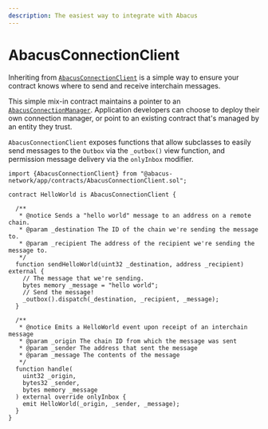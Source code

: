 ```yaml
---
description: The easiest way to integrate with Abacus
---
```


# AbacusConnectionClient

Inheriting from [`AbacusConnectionClient`](https://github.com/abacus-network/abacus-monorepo/blob/main/solidity/app/contracts/AbacusConnectionClient.sol) is a simple way to ensure your contract knows where to send and receive interchain messages.

This simple mix-in contract maintains a pointer to an [`AbacusConnectionManager`](abacusconnectionmanager.md). Application developers can choose to deploy their own connection manager, or point to an existing contract that's managed by an entity they trust.

`AbacusConnectionClient` exposes functions that allow subclasses to easily send messages to the `Outbox` via the `_outbox()` view function, and permission message delivery via the `onlyInbox` modifier.

```solidity
import {AbacusConnectionClient} from "@abacus-network/app/contracts/AbacusConnectionClient.sol";

contract HelloWorld is AbacusConnectionClient {
  
  /**
   * @notice Sends a "hello world" message to an address on a remote chain.
   * @param _destination The ID of the chain we're sending the message to.
   * @param _recipient The address of the recipient we're sending the message to.
   */
  function sendHelloWorld(uint32 _destination, address _recipient) external {
    // The message that we're sending.
    bytes memory _message = "hello world";
    // Send the message! 
    _outbox().dispatch(_destination, _recipient, _message);
  }

  /**
   * @notice Emits a HelloWorld event upon receipt of an interchain message
   * @param _origin The chain ID from which the message was sent
   * @param _sender The address that sent the message
   * @param _message The contents of the message
   */
  function handle(
    uint32 _origin,
    bytes32 _sender,
    bytes memory _message
  ) external override onlyInbox {
    emit HelloWorld(_origin, _sender, _message);
  }
}
```
